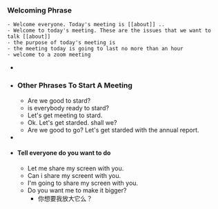 ### Welcoming Phrase
	- Welcome everyone. Today's meeting is [[about]] ..
	- Welcome to today's meeting. These are the issues that we want to talk [[about]]
	- the purpose of today's meeting is
	- the meeting today is going to last no more than an hour
	- welcome to a zoom meeting
-
- ### Other Phrases To Start A Meeting
	- Are we good to stard?
	- is everybody ready to stard?
	- Let's get meeting to stard.
	- Ok. Let's get starded. shall we?
	- Are we good to go? Let's get starded with the annual report.
-
- #### Tell everyone do you want to do
	- Let me share my screen with you.
	- Can i share my screent with you.
	- I'm going to share my screen with you.
	- Do you want me to make it bigger?
		- 你想要我放大它么？